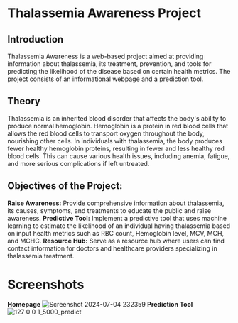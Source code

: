 # Thalassemia Awareness Project

## Introduction
Thalassemia Awareness is a web-based project aimed at providing information about thalassemia, its treatment, prevention, and tools for predicting the likelihood of the disease based on certain health metrics. The project consists of an informational webpage and a prediction tool.

## Theory
Thalassemia is an inherited blood disorder that affects the body's ability to produce normal hemoglobin. Hemoglobin is a protein in red blood cells that allows the red blood cells to transport oxygen throughout the body, nourishing other cells. In individuals with thalassemia, the body produces fewer healthy hemoglobin proteins, resulting in fewer and less healthy red blood cells. This can cause various health issues, including anemia, fatigue, and more serious complications if left untreated.

## Objectives of the Project:
**Raise Awareness:** Provide comprehensive information about thalassemia, its causes, symptoms, and treatments to educate the public and raise awareness.
**Predictive Tool:** Implement a predictive tool that uses machine learning to estimate the likelihood of an individual having thalassemia based on input health metrics such as RBC count, Hemoglobin level, MCV, MCH, and MCHC.
**Resource Hub:** Serve as a resource hub where users can find contact information for doctors and healthcare providers specializing in thalassemia treatment.

# Screenshots
**Homepage**
![Screenshot 2024-07-04 232359](https://github.com/Sahildeogade03/Thalassemia-Awareness-prediction/assets/130857121/5957c0a9-05bf-4e00-bd63-b9632f4c27ed)
**Prediction Tool**
![127 0 0 1_5000_predict](https://github.com/Sahildeogade03/Thalassemia-Awareness-prediction/assets/130857121/ea3d9573-5dac-45f8-9b74-b5d94972c40f)
